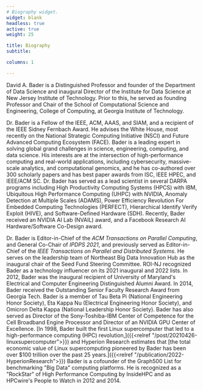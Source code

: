 ```yaml
---
# Biography widget.
widget: blank
headless: true
active: true 
weight: 25

title: Biography
subtitle:

columns: 1

---
```


David A. Bader is a Distinguished Professor and founder of the
Department of Data Science and inaugural Director of the Institute for
Data Science at New Jersey Institute of Technology.  Prior to this, he
served as founding Professor and Chair of the School of Computational
Science and Engineering, College of Computing, at Georgia Institute of
Technology.

Dr. Bader is a Fellow of the IEEE, ACM, AAAS, and SIAM, and a recipient of
the IEEE Sidney Fernbach Award. He advises the White
House, most recently on the National Strategic Computing Initiative
(NSCI) and Future Advanced Computing Ecosystem (FACE). Bader is a
leading expert in solving global grand challenges in science,
engineering, computing, and data science. His interests are at the
intersection of high-performance computing and real-world
applications, including cybersecurity, massive-scale analytics, and
computational genomics, and he has co-authored over 300 scholarly
papers and has best paper awards from ISC, IEEE HPEC, and IEEE/ACM SC.
Dr. Bader has served as a lead scientist in several DARPA programs
including High Productivity Computing Systems (HPCS) with IBM,
Ubiquitous High Performance Computing (UHPC) with NVIDIA, Anomaly
Detection at Multiple Scales (ADAMS), Power Efficiency Revolution For
Embedded Computing Technologies (PERFECT), Hierarchical Identify
Verify Exploit (HIVE), and Software-Defined Hardware (SDH). Recently,
Bader received an NVIDIA AI Lab (NVAIL) award, and a Facebook Research
AI Hardware/Software Co-Design award.

Dr. Bader is Editor-in-Chief of the *ACM Transactions on Parallel
Computing*, and General Co-Chair of *IPDPS 2021*, and previously
served as Editor-in-Chief of the *IEEE Transactions on Parallel and
Distributed Systems*. He serves on the leadership team of Northeast
Big Data Innovation Hub as the inaugural chair of the Seed Fund
Steering Committee.  ROI-NJ recognized Bader as a technology
influencer on its 2021 inaugural and 2022 lists. In 2012, Bader was
the inaugural recipient of University of Maryland's Electrical and
Computer Engineering Distinguished Alumni Award.  In 2014, Bader
received the Outstanding Senior Faculty Research Award from Georgia
Tech.  Bader is a member of Tau Beta Pi (National Engineering Honor
Society), Eta Kappa Nu (Electrical Engineering Honor Society), and
Omicron Delta Kappa (National Leadership Honor Society).  Bader has
also served as Director of the Sony-Toshiba-IBM Center of Competence
for the Cell Broadband Engine Processor and Director of an NVIDIA GPU
Center of Excellence. [In 1998, Bader built the first Linux
supercomputer that led to a high-performance computing (HPC)
revolution,]({{<relref "/post/20210426-linuxsupercomputer">}})
and Hyperion Research estimates that [the total economic value of Linux
supercomputing pioneered by Bader has been over $100 trillion over the
past 25 years.]({{<relref "/publication/2022-HyperionResearch">}})
Bader is a cofounder of the Graph500 List for benchmarking "Big Data"
computing platforms. He is recognized as a "RockStar" of High
Performance Computing by InsideHPC and as HPCwire's People to Watch in
2012 and 2014.
